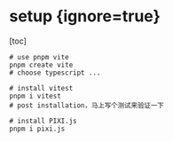 # setup {ignore=true}

[toc]

```shell
# use pnpm vite
pnpm create vite
# choose typescript ...

# install vitest
pnpm i vitest
# post installation，马上写个测试来验证一下

# install PIXI.js
pnpm i pixi.js
```